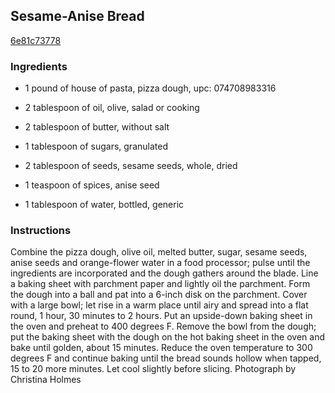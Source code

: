 ## Sesame-Anise Bread

[6e81c73778](http://www.foodnetwork.com/recipes/food-network-kitchens/sesame-anise-bread-recipe.html)

### Ingredients

 - 1 pound of house of pasta, pizza dough, upc: 074708983316

 - 2 tablespoon of oil, olive, salad or cooking

 - 2 tablespoon of butter, without salt

 - 1 tablespoon of sugars, granulated

 - 2 tablespoon of seeds, sesame seeds, whole, dried

 - 1 teaspoon of spices, anise seed

 - 1 tablespoon of water, bottled, generic

### Instructions

Combine the pizza dough, olive oil, melted butter, sugar, sesame seeds, anise seeds and orange-flower water in a food processor; pulse until the ingredients are incorporated and the dough gathers around the blade. Line a baking sheet with parchment paper and lightly oil the parchment. Form the dough into a ball and pat into a 6-inch disk on the parchment. Cover with a large bowl; let rise in a warm place until airy and spread into a flat round, 1 hour, 30 minutes to 2 hours. Put an upside-down baking sheet in the oven and preheat to 400 degrees F. Remove the bowl from the dough; put the baking sheet with the dough on the hot baking sheet in the oven and bake until golden, about 15 minutes. Reduce the oven temperature to 300 degrees F and continue baking until the bread sounds hollow when tapped, 15 to 20 more minutes. Let cool slightly before slicing. Photograph by Christina Holmes